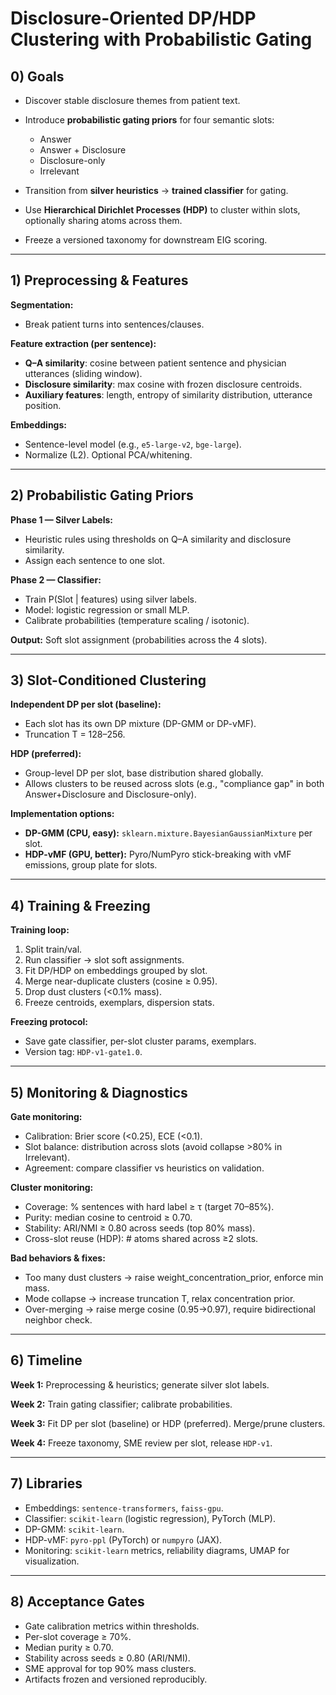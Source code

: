 # Disclosure-Oriented DP/HDP Clustering with Probabilistic Gating

## 0) Goals

* Discover stable disclosure themes from patient text.
* Introduce **probabilistic gating priors** for four semantic slots:

  * Answer
  * Answer + Disclosure
  * Disclosure-only
  * Irrelevant
* Transition from **silver heuristics** → **trained classifier** for gating.
* Use **Hierarchical Dirichlet Processes (HDP)** to cluster within slots, optionally sharing atoms across them.
* Freeze a versioned taxonomy for downstream EIG scoring.

---

## 1) Preprocessing & Features

**Segmentation:**

* Break patient turns into sentences/clauses.

**Feature extraction (per sentence):**

* **Q–A similarity**: cosine between patient sentence and physician utterances (sliding window).
* **Disclosure similarity**: max cosine with frozen disclosure centroids.
* **Auxiliary features**: length, entropy of similarity distribution, utterance position.

**Embeddings:**

* Sentence-level model (e.g., `e5-large-v2`, `bge-large`).
* Normalize (L2). Optional PCA/whitening.

---

## 2) Probabilistic Gating Priors

**Phase 1 — Silver Labels:**

* Heuristic rules using thresholds on Q–A similarity and disclosure similarity.
* Assign each sentence to one slot.

**Phase 2 — Classifier:**

* Train P(Slot | features) using silver labels.
* Model: logistic regression or small MLP.
* Calibrate probabilities (temperature scaling / isotonic).

**Output:** Soft slot assignment (probabilities across the 4 slots).

---

## 3) Slot-Conditioned Clustering

**Independent DP per slot (baseline):**

* Each slot has its own DP mixture (DP-GMM or DP-vMF).
* Truncation T = 128–256.

**HDP (preferred):**

* Group-level DP per slot, base distribution shared globally.
* Allows clusters to be reused across slots (e.g., "compliance gap" in both Answer+Disclosure and Disclosure-only).

**Implementation options:**

* **DP-GMM (CPU, easy):** `sklearn.mixture.BayesianGaussianMixture` per slot.
* **HDP-vMF (GPU, better):** Pyro/NumPyro stick-breaking with vMF emissions, group plate for slots.

---

## 4) Training & Freezing

**Training loop:**

1. Split train/val.
2. Run classifier → slot soft assignments.
3. Fit DP/HDP on embeddings grouped by slot.
4. Merge near-duplicate clusters (cosine ≥ 0.95).
5. Drop dust clusters (<0.1% mass).
6. Freeze centroids, exemplars, dispersion stats.

**Freezing protocol:**

* Save gate classifier, per-slot cluster params, exemplars.
* Version tag: `HDP-v1-gate1.0`.

---

## 5) Monitoring & Diagnostics

**Gate monitoring:**

* Calibration: Brier score (<0.25), ECE (<0.1).
* Slot balance: distribution across slots (avoid collapse >80% in Irrelevant).
* Agreement: compare classifier vs heuristics on validation.

**Cluster monitoring:**

* Coverage: % sentences with hard label ≥ τ (target 70–85%).
* Purity: median cosine to centroid ≥ 0.70.
* Stability: ARI/NMI ≥ 0.80 across seeds (top 80% mass).
* Cross-slot reuse (HDP): # atoms shared across ≥2 slots.

**Bad behaviors & fixes:**

* Too many dust clusters → raise weight\_concentration\_prior, enforce min mass.
* Mode collapse → increase truncation T, relax concentration prior.
* Over-merging → raise merge cosine (0.95→0.97), require bidirectional neighbor check.

---

## 6) Timeline

**Week 1:** Preprocessing & heuristics; generate silver slot labels.

**Week 2:** Train gating classifier; calibrate probabilities.

**Week 3:** Fit DP per slot (baseline) or HDP (preferred). Merge/prune clusters.

**Week 4:** Freeze taxonomy, SME review per slot, release `HDP-v1`.

---

## 7) Libraries

* Embeddings: `sentence-transformers`, `faiss-gpu`.
* Classifier: `scikit-learn` (logistic regression), PyTorch (MLP).
* DP-GMM: `scikit-learn`.
* HDP-vMF: `pyro-ppl` (PyTorch) or `numpyro` (JAX).
* Monitoring: `scikit-learn` metrics, reliability diagrams, UMAP for visualization.

---

## 8) Acceptance Gates

* Gate calibration metrics within thresholds.
* Per-slot coverage ≥ 70%.
* Median purity ≥ 0.70.
* Stability across seeds ≥ 0.80 (ARI/NMI).
* SME approval for top 90% mass clusters.
* Artifacts frozen and versioned reproducibly.
